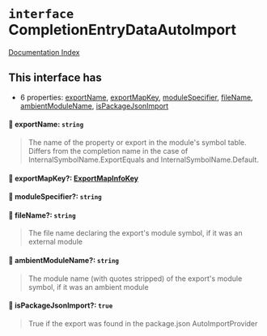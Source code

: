 # `interface` CompletionEntryDataAutoImport

[Documentation Index](../README.md)

## This interface has

- 6 properties:
[exportName](#-exportname-string),
[exportMapKey](#-exportmapkey-exportmapinfokey),
[moduleSpecifier](#-modulespecifier-string),
[fileName](#-filename-string),
[ambientModuleName](#-ambientmodulename-string),
[isPackageJsonImport](#-ispackagejsonimport-true)


#### 📄 exportName: `string`

> The name of the property or export in the module's symbol table. Differs from the completion name
> in the case of InternalSymbolName.ExportEquals and InternalSymbolName.Default.



#### 📄 exportMapKey?: [ExportMapInfoKey](../type.ExportMapInfoKey/README.md)



#### 📄 moduleSpecifier?: `string`



#### 📄 fileName?: `string`

> The file name declaring the export's module symbol, if it was an external module



#### 📄 ambientModuleName?: `string`

> The module name (with quotes stripped) of the export's module symbol, if it was an ambient module



#### 📄 isPackageJsonImport?: `true`

> True if the export was found in the package.json AutoImportProvider



